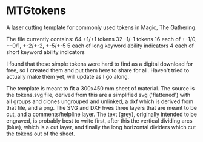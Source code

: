 # MTGtokens
A laser cutting template for commonly used tokens in Magic, The Gathering.

The file currently contains:
64 +1/+1 tokens
32 -1/-1 tokens
16 each of +-1/0, +-0/1, +-2/+-2, +-5/+-5
5 each of long keyword ability indicators
4 each of short keyword ability indicators

I found that these simple tokens were hard to find as a digital download for free, so I created them and put them here to share for all.
Haven't tried to actually make them yet, will update as I go along.

The template is meant to fit a 300x450 mm sheet of material. The source is the tokens.svg file, derived from this are a simplified svg ('flattened') with all groups and clones ungrouped and unlinked, a dxf which is derived from that file, and a png. The SVG and DXF hves three layers that are meant to be cut, and a comments/helpline layer. The text (grey), originally intended to be engraved, is probably best to write first, after this the vertical dividing arcs (blue), which is a cut layer, and finally the long horizontal dividers which cut the tokens out of the sheet.
